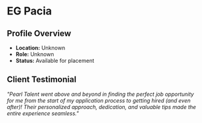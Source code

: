 # EG Pacia

## Profile Overview
- **Location:** Unknown
- **Role:** Unknown
- **Status:** Available for placement

## Client Testimonial
*"Pearl Talent went above and beyond in finding the perfect job opportunity for me from the start of my application process to getting hired (and even after)! Their personalized approach, dedication, and valuable tips made the entire experience seamless."*

